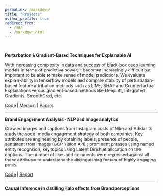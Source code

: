 ```yaml
---
permalink: /markdown/
title: "Projects"
author_profile: true
redirect_from: 
  - /md/
  - /markdown.html
---
```

<br>

**Perturbation & Gradient-Based Techniques for Explainable AI**

With increasing complexity in data and success of black-box deep learning models in terms of predictive power, it becomes increasingly difficult but important to be able to make sense of model predictions. We evaluate explain-ability in tensorflow models and compare stability of perturbation-based feature attribution methods such as LIME, SHAP and Counterfactual Explanations versus gradient-based methods like DeepLift, Integrated Gradients, SmoothGrad, etc.

[Code](https://github.com/abhinav-sharma-6167/Advanced-ML-and-XAI/tree/main/Project)
| [Medium](https://medium.com/@abhinav_utexas/explainable-ai-e3cf209af5fc)
| [Papers](https://github.com/abhinav-sharma-6167/Advanced-ML-and-XAI/tree/main/Research%20Papers/Explainable%20AI)

---

**Brand Engagement Analysis - NLP and Image analytics**

Crawled images and captions from Instagram posts of Nike and Adidas to study the social media engagement strategy of both companies.
Key attributes are engineering by obtaining labels, presence of people, sentiment from images (GCP Vision API) ; prominent phrases using named entity recognition, key topics using Latent Dirichlet allocation on the captions. The number of likes and comments were regressed against all these attributes to understand the distinguishing factors of highly engaging posts.

[Code](https://github.com/vicgpt/Unstructured-Data-Analytics/tree/main/Project)
| [Report](https://github.com/vicgpt/Unstructured-Data-Analytics/blob/main/Project/Brand-Analytics.pdf)

---

**Causal Inference in distilling Halo effects from Brand perceptions**
